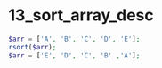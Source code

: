 13_sort_array_desc
===================

```php
$arr = ['A', 'B', 'C', 'D', 'E'];
rsort($arr);
$arr = ['E', 'D', 'C', 'B' ,'A'];
```
